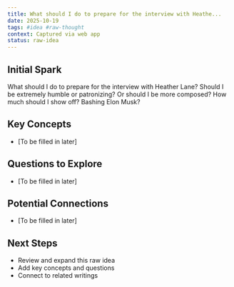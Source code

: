 ```yaml
---
title: What should I do to prepare for the interview with Heathe...
date: 2025-10-19
tags: #idea #raw-thought
context: Captured via web app
status: raw-idea
---
```


## Initial Spark

What should I do to prepare for the interview with Heather Lane?  Should I be extremely humble or patronizing? Or should I be more composed?  How much should I show off?  Bashing Elon Musk?

## Key Concepts

- [To be filled in later]

## Questions to Explore

- [To be filled in later]

## Potential Connections

- [To be filled in later]

## Next Steps

- Review and expand this raw idea
- Add key concepts and questions
- Connect to related writings

